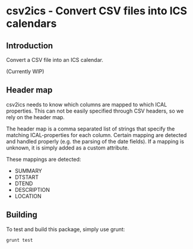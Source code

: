 # csv2ics - Convert CSV files into ICS calendars

## Introduction

Convert a CSV file into an ICS calendar.

(Currently WIP)

## Header map

csv2ics needs to know which columns are mapped to which ICAL properties. This can not be easily specified through CSV headers, so we rely on the header map.

The header map is a comma separated list of strings that specify the matching ICAL-properties for each column. Certain mapping are detected and handled properly (e.g. the parsing of the date fields). If a mapping is unknown, it is simply added as a custom attribute.

These mappings are detected:

-   SUMMARY
-   DTSTART
-   DTEND
-   DESCRIPTION
-   LOCATION

## Building

To test and build this package, simply use grunt:

    grunt test
